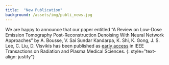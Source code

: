```yaml
---
title:  "New Publication"
background: /assets/img/publi_news.jpg
---
```

We are happy to announce that our paper entitled “A Review on Low-Dose Emission Tomography Post-Reconstruction Denoising With Neural Network Approaches” by A. Bousse, V. Sai Sundar Kandarpa, K. Shi, K. Gong, J. S. Lee, C. Liu, D. Visvikis has been published as [early access](https://ieeexplore.ieee.org/document/10379513) in IEEE Transactions on Radiation and Plasma Medical Sciences.
{: style="text-align: justify"}


